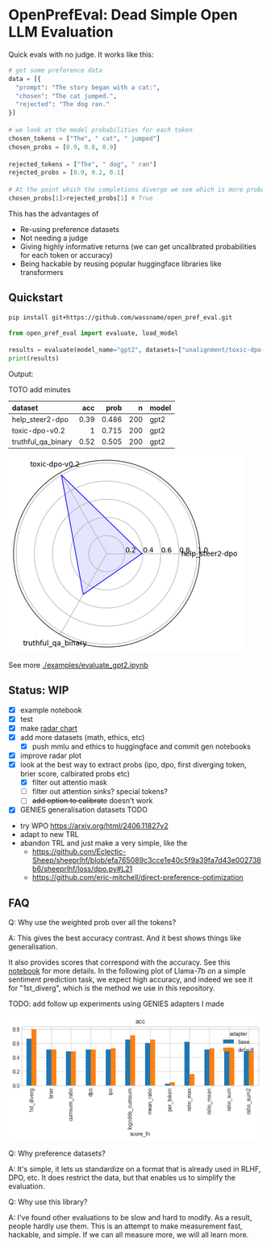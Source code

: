 # OpenPrefEval: Dead Simple Open LLM Evaluation

Quick evals with no judge. It works like this:


```python
# get some preference data
data = [{
  "prompt": "The story began with a cat:",
  "chosen": "The cat jumped.",
  "rejected": "The dog ran."
}]

# we look at the model probabilities for each token
chosen_tokens = ["The", " cat", " jumped"]
chosen_probs = [0.9, 0.8, 0.9]

rejected_tokens = ["The", " dog", " ran"]
rejected_probs = [0.9, 0.2, 0.1]

# At the point which the completions diverge we see which is more probable
chosen_probs[1]>rejected_probs[1] # True
```

This has the advantages of
- Re-using preference datasets
- Not needing a judge
- Giving highly informative returns (we can get uncalibrated probabilities for each token or accuracy)
- Being hackable by reusing popular huggingface libraries like transformers
  
## Quickstart

~~~bash
pip install git+https://github.com/wassname/open_pref_eval.git
~~~

```python
from open_pref_eval import evaluate, load_model

results = evaluate(model_name="gpt2", datasets=["unalignment/toxic-dpo-v0.2"])
print(results)
```

Output:

TOTO add minutes

| dataset            |   acc     |   prob |   n | model   |
|:-------------------|----------:|-------:|----:|:--------|
| help_steer2-dpo    |      0.39 |  0.486 | 200 | gpt2    |
| toxic-dpo-v0.2     |      1    |  0.715 | 200 | gpt2    |
| truthful_qa_binary |      0.52 |  0.505 | 200 | gpt2    |


![](docs/img/2024-08-03-15-50-51.png)

See more [./examples/evaluate_gpt2.ipynb](./examples/evaluate_gpt2.ipynb)

## Status: WIP

- [x] example notebook
- [x] test
- [x] make [radar chart](https://matplotlib.org/stable/gallery/specialty_plots/radar_chart.html)
- [x] add more datasets (math, ethics, etc)
  - [x] push mmlu and ethics to huggingface and commit gen notebooks
- [x] improve radar plot
- [x] look at the best way to extract probs (ipo, dpo, first diverging token, brier score, calbirated probs etc)
  - [x] filter out attentio mask
  - [ ] filter out attention sinks? special tokens? 
  - [ ] ~~add option to calibrate~~ doesn't work
- [x] GENIES generalisation datasets
TODO
- try WPO https://arxiv.org/html/2406.11827v2
- adapt to new TRL
- abandon TRL and just make a very simple, like the 
  - https://github.com/Eclectic-Sheep/sheeprlhf/blob/efa765089c3cce1e40c5f9a39fa7d43e002738b6/sheeprlhf/loss/dpo.py#L21
  - https://github.com/eric-mitchell/direct-preference-optimization

## FAQ

Q: Why use the weighted prob over all the tokens?

A: This gives the best accuracy contrast. And it best shows things like generalisation.


 It also provides scores that correspond with the accuracy. See this [notebook]([./examples/evaluate_gpt2.ipynb](https://github.com/wassname/open_pref_eval/blob/scratch_full_logits/examples/scratch_hs2.ipynb)) for more details. In the following plot of Llama-7b on a simple sentiment prediction task, we expect high accuracy, and indeed we see it for "1st_diverg", which is the method we use in this repository.

 TODO: add follow up experiments using GENIES adapters I made

 ![comparing_various_token_aggregations](./docs/img/comparing_various_token_aggregations.png)

Q: Why preference datasets?

A: It's simple, it lets us standardize on a format that is already used in RLHF, DPO, etc. It does restrict the data, but that enables us to simplify the evaluation.

Q: Why use this library?

A: I've found other evaluations to be slow and hard to modify. As a result, people hardly use them. This is an attempt to make measurement fast, hackable, and simple. If we can all measure more, we will all learn more.
